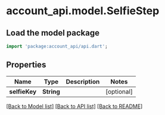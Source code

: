 # account_api.model.SelfieStep

## Load the model package
```dart
import 'package:account_api/api.dart';
```

## Properties
Name | Type | Description | Notes
------------ | ------------- | ------------- | -------------
**selfieKey** | **String** |  | [optional] 

[[Back to Model list]](../README.md#documentation-for-models) [[Back to API list]](../README.md#documentation-for-api-endpoints) [[Back to README]](../README.md)


